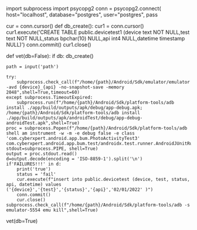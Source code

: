 import subprocess
import psycopg2
conn = psycopg2.connect(
    host="localhost",
    database="postgres",
    user="postgres",
    pass
    
cur = conn.cursor()
def db_create():
    cur1 = conn.cursor()
    cur1.execute('CREATE TABLE public.devicetest1 (device text NOT NULL,test text NOT NULL,status bpchar(10) NULL,api int4 NULL,datetime timestamp NULL)')
    conn.commit()
    cur1.close()


def vet(db=False):
    if db:
        db_create()

    
    path = input('path')
    
    try:
        subprocess.check_call(f"/home/{path}/Android/Sdk/emulator/emulator -avd {device}_{api} -no-snapshot-save -memory 2048",shell=True,timeout=60)
    except subprocess.TimeoutExpired:
        subprocess.run(f"/home/{path}/Android/Sdk/platform-tools/adb install ./app/build/outputs/apk/debug/app-debug.apk; /home/{path}/Android/Sdk/platform-tools/adb install ./app/build/outputs/apk/androidTest/debug/app-debug-androidTest.apk",shell=True)
    proc = subprocess.Popen(f"/home/{path}/Android/Sdk/platform-tools/adb shell am instrument -w -m -e debug false -e class 'com.cyberxpert.android.app.bum.PhotoActivityTest3' com.cyberxpert.android.app.bum.test/androidx.test.runner.AndroidJUnitRunner", stdout=subprocess.PIPE, shell=True)
    output = proc.stdout.read()
    d=output.decode(encoding = 'ISO-8859-1').split('\n')
    if'FAILURES!!!' in d:
        print('true') 
        status = 'fail'
        cur.execute(f"insert into public.devicetest (device, test, status, api, datetime) values ('{device}','{test}','{status}','{api}','02/01/2022' )")
        conn.commit()
        cur.close()
    subprocess.check_call(f"/home/{path}/Android/Sdk/platform-tools/adb -s emulator-5554 emu kill",shell=True)
vet(db=True)
